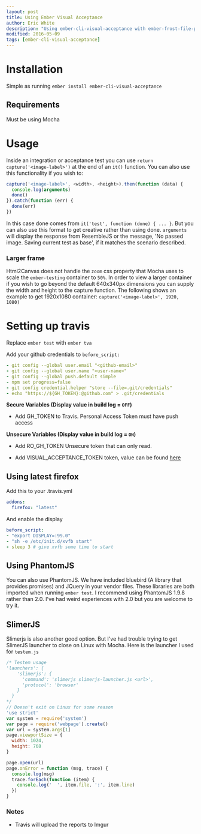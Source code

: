 ```yaml
---
layout: post
title: Using Ember Visual Acceptance
author: Eric White
description: "Using ember-cli-visual-acceptance with ember-frost-file-picker"
modified: 2016-05-09
tags: [ember-cli-visual-acceptance]
---
```


# Installation
 Simple as running `ember install ember-cli-visual-acceptance`

## Requirements
Must be using Mocha

# Usage
Inside an integration or acceptance test you can use `return capture('<image-label>')` at the end of an `it()` function. You can also use this functionality if you wish to:

~~~ javascript
capture('<image-label>', <width>, <height>).then(function (data) {
  console.log(arguments)
  done()
}).catch(function (err) {
  done(err)
})
~~~

In this case done comes from `it('test', function (done) { ... }`. But you can also use this format to get creative rather than using done.
`arguments` will display the response from ResembleJS or the message, 'No passed image. Saving current test as base', if it matches the scenario described.

### Larger frame
 Html2Canvas does not handle the `zoom` css property that Mocha uses to scale the `ember-testing` container to `50%`. In order to view a larger container if you wish to go beyond the default 640x340px dimensions you can supply the width and height to the capture function. The following shows an example to get 1920x1080 container: `capture('<image-label>', 1920, 1080)`

# Setting up travis
Replace `ember test` with `ember tva`

Add your github credentials to `before_script:`

~~~ yaml
- git config --global user.email "<github-email>"
- git config --global user.name "<user-name>"
- git config --global push.default simple
- npm set progress=false
- git config credential.helper "store --file=.git/credentials"
- echo "https://${GH_TOKEN}:@github.com" > .git/credentials
~~~
**Secure Variables (Display value in build log = `OFF`)**

* Add GH_TOKEN to Travis. Personal Access Token must have push access

**Unsecure Variables (Display value in build log = `ON`)**

* Add RO_GH_TOKEN Unsecure token that can only read.

* Add VISUAL_ACCEPTANCE_TOKEN token, value can be found [here](https://travis-ci.org/ciena-frost/ember-frost-file-picker/jobs/137522760#L275)

## Using latest firefox
Add this to your .travis.yml

~~~ yaml
addons:
  firefox: "latest"
~~~
And enable the display

~~~ yaml
before_script:
- "export DISPLAY=:99.0"
- "sh -e /etc/init.d/xvfb start"
- sleep 3 # give xvfb some time to start
~~~

## Using PhantomJS
You can also use PhantomJS. We have included bluebird (A library that provides promises) and JQuery in your vendor files. These libraries are both imported when running `ember test`. I recommend using PhantomJS 1.9.8 rather than 2.0. I've had weird experiences with 2.0 but you are welcome to try it.

## SlimerJS
Slimerjs is also another good option. But I've had trouble trying to get SlimerJS launcher to close on Linux with Mocha.
Here is the launcher I used for `testem.js`


~~~ javascript
/* Testem usage
'launchers': {
    'slimerjs': {
      'command': 'slimerjs slimerjs-launcher.js <url>',
      'protocol': 'browser'
    }
  }
*/
// Doesn't exit on Linux for some reason
'use strict'
var system = require('system')
var page = require('webpage').create()
var url = system.args[1]
page.viewportSize = {
  width: 1024,
  height: 768
}

page.open(url)
page.onError = function (msg, trace) {
  console.log(msg)
  trace.forEach(function (item) {
    console.log('  ', item.file, ':', item.line)
  })
}
~~~

### Notes
* Travis will upload the reports to Imgur
